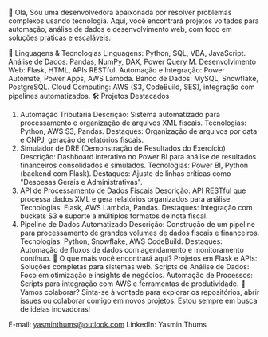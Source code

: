 
👋 Olá,
Sou uma desenvolvedora apaixonada por resolver problemas complexos usando tecnologia. Aqui, você encontrará projetos voltados para automação, análise de dados e desenvolvimento web, com foco em soluções práticas e escaláveis.

🚀 Linguagens & Tecnologias
Linguagens: Python, SQL, VBA, JavaScript.
Análise de Dados: Pandas, NumPy, DAX, Power Query M.
Desenvolvimento Web: Flask, HTML, APIs RESTful.
Automação e Integração: Power Automate, Power Apps, AWS Lambda.
Banco de Dados: MySQL, Snowflake, PostgreSQL.
Cloud Computing: AWS (S3, CodeBuild, SES), integração com pipelines automatizados.
🛠️ Projetos Destacados
1. Automação Tributária
Descrição: Sistema automatizado para processamento e organização de arquivos XML fiscais.
Tecnologias: Python, AWS S3, Pandas.
Destaques: Organização de arquivos por data e CNPJ, geração de relatórios fiscais.
2. Simulador de DRE (Demonstração de Resultados do Exercício)
Descrição: Dashboard interativo no Power BI para análise de resultados financeiros consolidados e simulados.
Tecnologias: Power BI, Python (backend com Flask).
Destaques: Ajuste de linhas críticas como "Despesas Gerais e Administrativas".
3. API de Processamento de Dados Fiscais
Descrição: API RESTful que processa dados XML e gera relatórios organizados para análise.
Tecnologias: Flask, AWS Lambda, Pandas.
Destaques: Integração com buckets S3 e suporte a múltiplos formatos de nota fiscal.
4. Pipeline de Dados Automatizado
Descrição: Construção de um pipeline para processamento de grandes volumes de dados fiscais e financeiros.
Tecnologias: Python, Snowflake, AWS CodeBuild.
Destaques: Automação de fluxos de dados com agendamento e monitoramento contínuo.
📂 O que mais você encontrará aqui?
Projetos em Flask e APIs: Soluções completas para sistemas web.
Scripts de Análise de Dados: Foco em otimização e insights de negócios.
Automação de Processos: Scripts para integração com AWS e ferramentas de produtividade.
🌟 Vamos colaborar?
Sinta-se à vontade para explorar os repositórios, abrir issues ou colaborar comigo em novos projetos. Estou sempre em busca de ideias inovadoras!

E-mail: yasminthums@outlook.com
LinkedIn: Yasmin Thums
